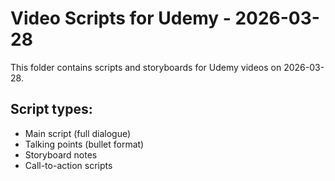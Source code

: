 # Video Scripts for Udemy - 2026-03-28

This folder contains scripts and storyboards for Udemy videos on 2026-03-28.

## Script types:
- Main script (full dialogue)
- Talking points (bullet format)
- Storyboard notes
- Call-to-action scripts
